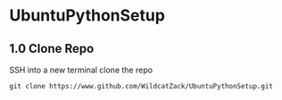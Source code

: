 # UbuntuPythonSetup


## 1.0 Clone Repo
SSH into a new terminal clone the repo
```
git clone https://www.github.com/WildcatZack/UbuntuPythonSetup.git
```
